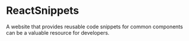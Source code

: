 # ReactSnippets

A website that provides reusable code snippets for common components can be a valuable resource for developers.
